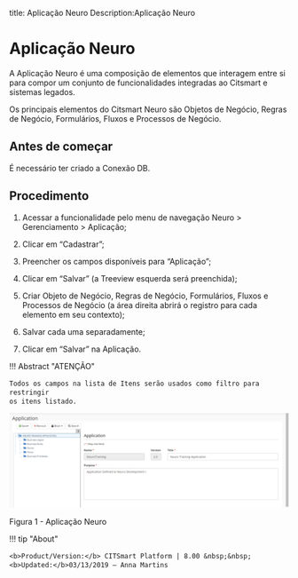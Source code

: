 title: Aplicação Neuro
Description:Aplicação Neuro
# Aplicação Neuro



A Aplicação Neuro é uma composição de elementos que interagem entre si para
compor um conjunto de funcionalidades integradas ao Citsmart e sistemas legados.

Os principais elementos do Citsmart Neuro são Objetos de Negócio, Regras de
Negócio, Formulários, Fluxos e Processos de Negócio.

Antes de começar
--------------

É necessário ter criado a Conexão DB.

Procedimento
-----------

1.  Acessar a funcionalidade pelo menu de navegação Neuro \> Gerenciamento \> Aplicação;

2.  Clicar em “Cadastrar”;

3.  Preencher os campos disponíveis para “Aplicação”;

4.  Clicar em “Salvar” (a Treeview esquerda será preenchida);

5.  Criar Objeto de Negócio, Regras de Negócio, Formulários, Fluxos e Processos
    de Negócio (a área direita abrirá o registro para cada elemento em seu
    contexto);

6.  Salvar cada uma separadamente;

7.  Clicar em “Salvar” na Aplicação.


!!! Abstract "ATENÇÃO"

    Todos os campos na lista de Itens serão usados como filtro para restringir
    os itens listado.
    
   
![APP NEURO](images/neuro-4.png)

Figura 1 - Aplicação Neuro

!!! tip "About"

    <b>Product/Version:</b> CITSmart Platform | 8.00 &nbsp;&nbsp;
    <b>Updated:</b>03/13/2019 – Anna Martins

